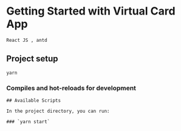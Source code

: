 # Getting Started with Virtual Card App

```
React JS , antd
```

## Project setup

```
yarn
```

### Compiles and hot-reloads for development

```
## Available Scripts

In the project directory, you can run:

### `yarn start`

```
